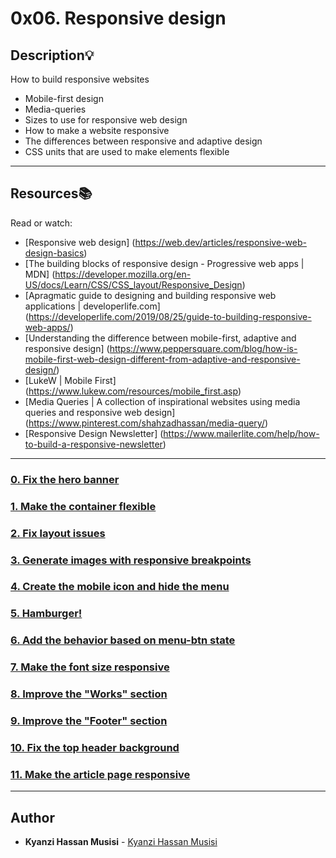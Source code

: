 # 0x06. Responsive design

## Description:bulb:
How to build responsive websites

* Mobile-first design
* Media-queries
* Sizes to use for responsive web design
* How to make a website responsive
* The differences between responsive and adaptive design
* CSS units that are used to make elements flexible

---

## Resources:books:
Read or watch:
* [Responsive web design] (https://web.dev/articles/responsive-web-design-basics)
* [The building blocks of responsive design - Progressive web apps | MDN] (https://developer.mozilla.org/en-US/docs/Learn/CSS/CSS_layout/Responsive_Design)
* [Apragmatic guide to designing and building responsive web applications | developerlife.com] (https://developerlife.com/2019/08/25/guide-to-building-responsive-web-apps/)
* [Understanding the difference between mobile-first, adaptive and responsive design] (https://www.peppersquare.com/blog/how-is-mobile-first-web-design-different-from-adaptive-and-responsive-design/)
* [LukeW | Mobile First] (https://www.lukew.com/resources/mobile_first.asp)
* [Media Queries | A collection of inspirational websites using media queries and responsive web design] (https://www.pinterest.com/shahzadhassan/media-query/)
* [Responsive Design Newsletter] (https://www.mailerlite.com/help/how-to-build-a-responsive-newsletter)

---

### [0. Fix the hero banner](./01-styles.css)

### [1. Make the container flexible](./02-styles.css)

### [2. Fix layout issues](./02-1-styles.css)

### [3. Generate images with responsive breakpoints](./03-index.html)

### [4. Create the mobile icon and hide the menu](./04-index.html)

### [5. Hamburger!](./05-index.html)

### [6. Add the behavior based on menu-btn state](./06-index.html)

### [7. Make the font size responsive](./07-index.html)

### [8. Improve the "Works" section](./08-index.html)

### [9. Improve the "Footer" section](./09-index.html)

### [10. Fix the top header background](./10-index.html)

### [11. Make the article page responsive](./100-article.html)

---

## Author
* **Kyanzi Hassan Musisi** - [Kyanzi Hassan Musisi](https://github.com/hassankyanzi)
